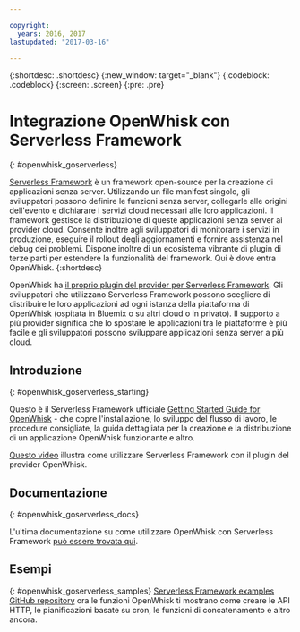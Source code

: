 ```yaml
---

copyright:
  years: 2016, 2017
lastupdated: "2017-03-16"

---
```


{:shortdesc: .shortdesc}
{:new_window: target="_blank"}
{:codeblock: .codeblock}
{:screen: .screen}
{:pre: .pre}

# Integrazione OpenWhisk con Serverless Framework
{: #openwhisk_goserverless}

[Serverless Framework](https://serverless.com/) è un framework open-source per la creazione di applicazioni senza server. Utilizzando un file manifest singolo, gli sviluppatori possono definire le funzioni senza server, collegarle alle origini dell'evento e dichiarare i servizi cloud necessari alle loro applicazioni. Il framework gestisce la distribuzione di queste applicazioni senza server ai provider cloud. Consente inoltre agli sviluppatori di monitorare i servizi in produzione, eseguire il rollout degli aggiornamenti e fornire assistenza nel debug dei problemi. Dispone inoltre di un ecosistema vibrante di plugin di terze parti per estendere la funzionalità del framework. Qui è dove entra OpenWhisk.
{:shortdesc}

OpenWhisk ha [il proprio plugin del provider per Serverless Framework](https://github.com/serverless/serverless-openwhisk). Gli sviluppatori che utilizzano Serverless Framework possono scegliere di distribuire le loro applicazioni ad ogni istanza della piattaforma di OpenWhisk (ospitata in Bluemix o su altri cloud o in privato). Il supporto a più provider significa che lo spostare le applicazioni tra le piattaforme è più facile e gli sviluppatori possono sviluppare applicazioni senza server a più cloud.

## Introduzione
{: #openwhisk_goserverless_starting}

Questo è il Serverless Framework ufficiale [Getting Started Guide for OpenWhisk](https://serverless.com/framework/docs/providers/openwhisk/guide/intro/) - che copre l'installazione, lo sviluppo del flusso di lavoro, le procedure consigliate, la guida dettagliata per la creazione e la distribuzione di un applicazione OpenWhisk funzionante e altro.

[Questo video](https://youtu.be/GJY10W98Itc) illustra come utilizzare Serverless Framework con il plugin del provider OpenWhisk.
## Documentazione
{: #openwhisk_goserverless_docs}

L'ultima documentazione su come utilizzare OpenWhisk con Serverless Framework [può essere trovata qui](https://serverless.com/framework/docs/providers/openwhisk/).
## Esempi
{: #openwhisk_goserverless_samples}
[Serverless Framework examples GitHub repository](https://github.com/serverless/examples) ora le funzioni OpenWhisk ti mostrano come creare le API HTTP, le pianificazioni basate su cron, le funzioni di concatenamento e altro ancora.
